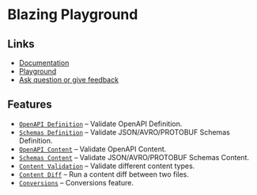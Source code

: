 # Blazing Playground

## Links

- [Documentation](https://www.blazingkraft.com/playground/)
- [Playground](https://www.blazingplayground.com/)
- [Ask question or give feedback](https://github.com/blazinginstruments/blazingplayground-issues/issues)

## Features

- [`OpenAPI Definition`](https://www.blazingplayground.com/playground/openapi/definition/) – Validate OpenAPI Definition.
- [`Schemas Definition`](https://www.blazingplayground.com/playground/schemas/definition/) – Validate JSON/AVRO/PROTOBUF Schemas Definition.
- [`OpenAPI Content`](https://www.blazingplayground.com/playground/openapi/content/) – Validate OpenAPI Content.
- [`Schemas Content`](https://www.blazingplayground.com/playground/schemas/content/) – Validate JSON/AVRO/PROTOBUF Schemas Content.
- [`Content Validation`](https://www.blazingplayground.com/playground/content/validation/) – Validate different content types.
- [`Content Diff`](https://www.blazingplayground.com/playground/content/diff/) – Run a content diff between two files.
- [`Conversions`](https://www.blazingplayground.com/playground/conversions/) – Conversions feature.